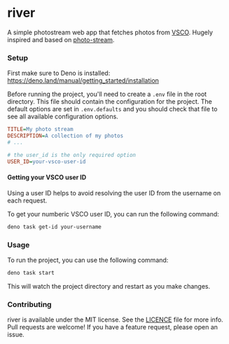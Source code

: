 # river

A simple photostream web app that fetches photos from [VSCO]. Hugely inspired
and based on [photo-stream].

### Setup

First make sure to Deno is installed:
https://deno.land/manual/getting_started/installation

Before running the project, you'll need to create a `.env` file in the root
directory. This file should contain the configuration for the project. The
default options are set in `.env.defaults` and you should check that file to see
all available configuration options.

```ini
TITLE=My photo stream
DESCRIPTION=A collection of my photos
# ...

# the user_id is the only required option
USER_ID=your-vsco-user-id
```

#### Getting your VSCO user ID

Using a user ID helps to avoid resolving the user ID from the username on each
request.

To get your numberic VSCO user ID, you can run the following command:

```sh
deno task get-id your-username
```

### Usage

To run the project, you can use the following command:

```sh
deno task start
```

This will watch the project directory and restart as you make changes.

### Contributing

river is available under the MIT license. See the [LICENCE] file for more info.
Pull requests are welcome! If you have a feature request, please open an issue.

[vsco]: https://vsco.co
[photo-stream]: https://github.com/waschinski/photo-stream
[licence]: ./LICENCE
